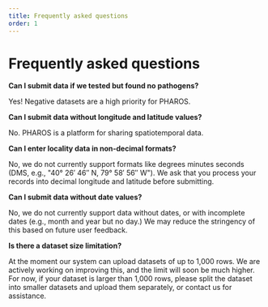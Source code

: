 ```yaml
---
title: Frequently asked questions
order: 1
---
```


# Frequently asked questions

**Can I submit data if we tested but found no pathogens?**

Yes! Negative datasets are a high priority for PHAROS.

**Can I submit data without longitude and latitude values?**

No. PHAROS is a platform for sharing spatiotemporal data.

**Can I enter locality data in non-decimal formats?**

No, we do not currently support formats like degrees minutes seconds (DMS, e.g., "40° 26′ 46″ N, 79° 58′ 56″ W"). We ask that you process your records into decimal longitude and latitude before submitting.

**Can I submit data without date values?**

No, we do not currently support data without dates, or with incomplete dates (e.g., month and year but no day.) We may reduce the stringency of this based on future user feedback. 

**Is there a dataset size limitation?**

At the moment our system can upload datasets of up to 1,000 rows. We are actively working on improving this, and the limit will soon be much higher. For now, if your dataset is larger than 1,000 rows, please split the dataset into smaller datasets and upload them separately, or contact us for assistance. 



